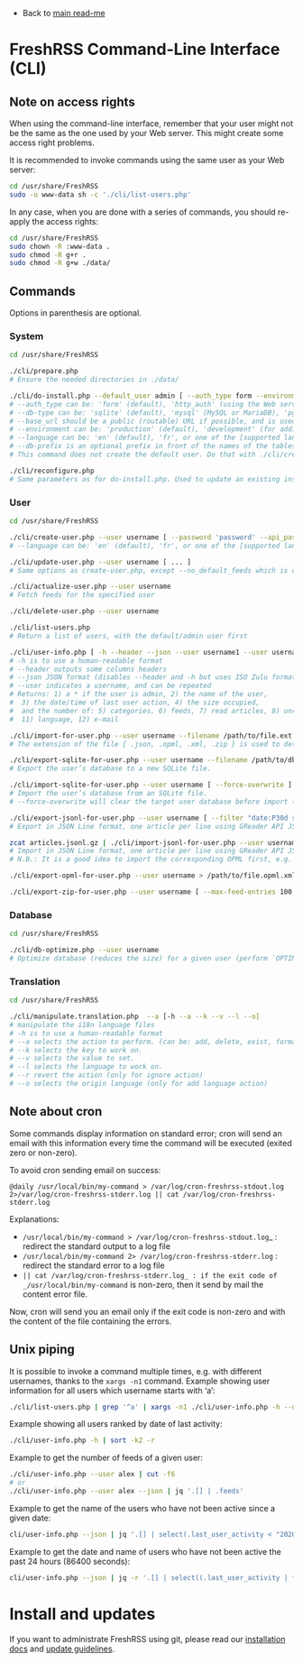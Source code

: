 * Back to [main read-me](../README.md)

# FreshRSS Command-Line Interface (CLI)

## Note on access rights

When using the command-line interface, remember that your user might not be the same as the one used by your Web server.
This might create some access right problems.

It is recommended to invoke commands using the same user as your Web server:

```sh
cd /usr/share/FreshRSS
sudo -u www-data sh -c './cli/list-users.php'
```

In any case, when you are done with a series of commands, you should re-apply the access rights:

```sh
cd /usr/share/FreshRSS
sudo chown -R :www-data .
sudo chmod -R g+r .
sudo chmod -R g+w ./data/
```


## Commands

Options in parenthesis are optional.

### System

```sh
cd /usr/share/FreshRSS

./cli/prepare.php
# Ensure the needed directories in ./data/

./cli/do-install.php --default_user admin [ --auth_type form --environment production --base_url https://rss.example.net --language en --title FreshRSS --allow_anonymous --api_enabled --db-type mysql --db-host localhost:3306 --db-user freshrss --db-password dbPassword123 --db-base freshrss --db-prefix freshrss ]
# --auth_type can be: 'form' (default), 'http_auth' (using the Web server access control), 'none' (dangerous)
# --db-type can be: 'sqlite' (default), 'mysql' (MySQL or MariaDB), 'pgsql' (PostgreSQL)
# --base_url should be a public (routable) URL if possible, and is used for push (WebSub), for some API functions (e.g. favicons), and external URLs in FreshRSS.
# --environment can be: 'production' (default), 'development' (for additional log messages)
# --language can be: 'en' (default), 'fr', or one of the [supported languages](../app/i18n/)
# --db-prefix is an optional prefix in front of the names of the tables. We suggest using 'freshrss_'
# This command does not create the default user. Do that with ./cli/create-user.php

./cli/reconfigure.php
# Same parameters as for do-install.php. Used to update an existing installation.
```

### User

```sh
cd /usr/share/FreshRSS

./cli/create-user.php --user username [ --password 'password' --api_password 'api_password' --language en --email user@example.net --token 'longRandomString' --no_default_feeds --purge_after_months 3 --feed_min_articles_default 50 --feed_ttl_default 3600 --since_hours_posts_per_rss 168 --max_posts_per_rss 400 ]
# --language can be: 'en' (default), 'fr', or one of the [supported languages](../app/i18n/)

./cli/update-user.php --user username [ ... ]
# Same options as create-user.php, except --no_default_feeds which is only available for create-user.php

./cli/actualize-user.php --user username
# Fetch feeds for the specified user

./cli/delete-user.php --user username

./cli/list-users.php
# Return a list of users, with the default/admin user first

./cli/user-info.php [ -h --header --json --user username1 --user username2 ... ]
# -h is to use a human-readable format
# --header outputs some columns headers
# --json JSON format (disables --header and -h but uses ISO Zulu format for dates)
# --user indicates a username, and can be repeated
# Returns: 1) a * if the user is admin, 2) the name of the user,
#  3) the date/time of last user action, 4) the size occupied,
#  and the number of: 5) categories, 6) feeds, 7) read articles, 8) unread articles, 9) favourites, 10) tags,
#  11) language, 12) e-mail

./cli/import-for-user.php --user username --filename /path/to/file.ext
# The extension of the file { .json, .opml, .xml, .zip } is used to detect the type of import

./cli/export-sqlite-for-user.php --user username --filename /path/to/db.sqlite
# Export the user’s database to a new SQLite file.

./cli/import-sqlite-for-user.php --user username [ --force-overwrite ] --filename /path/to/db.sqlite
# Import the user’s database from an SQLite file.
# --force-overwrite will clear the target user database before import (import only works on an empty user database)

./cli/export-jsonl-for-user.php --user username [ --filter "date:P30d search query" ] | gzip -9 > articles.jsonl.gz
# Export in JSON Line format, one article per line using GReader API JSON format

zcat articles.jsonl.gz | ./cli/import-jsonl-for-user.php --user username
# Import in JSON Line format, one article per line using GReader API JSON format
# N.B.: It is a good idea to import the corresponding OPML first, e.g. to create categories

./cli/export-opml-for-user.php --user username > /path/to/file.opml.xml

./cli/export-zip-for-user.php --user username [ --max-feed-entries 100 ] > /path/to/file.zip
```

### Database

```sh
cd /usr/share/FreshRSS

./cli/db-optimize.php --user username
# Optimize database (reduces the size) for a given user (perform `OPTIMIZE TABLE` in MySQL, `VACUUM` in SQLite)
```

### Translation

```sh
cd /usr/share/FreshRSS

./cli/manipulate.translation.php  --a [-h --a --k --v --l --o]
# manipulate the i18n language files
# -h is to use a human-readable format
# --a selects the action to perform. (can be: add, delete, exist, format, and ignore.
# --k selects the key to work on.
# --v selects the value to set.
# --l selects the language to work on.
# --r revert the action (only for ignore action)
# --o selects the origin language (only for add language action)
```

## Note about cron

Some commands display information on standard error; cron will send an email with this information every time the command will be executed (exited zero or non-zero).

To avoid cron sending email on success:

```text
@daily /usr/local/bin/my-command > /var/log/cron-freshrss-stdout.log 2>/var/log/cron-freshrss-stderr.log || cat /var/log/cron-freshrss-stderr.log
```

Explanations:

* `/usr/local/bin/my-command > /var/log/cron-freshrss-stdout.log`_ : redirect the standard output to a log file
* `/usr/local/bin/my-command 2> /var/log/cron-freshrss-stderr.log` : redirect the standard error to a log file
* `|| cat /var/log/cron-freshrss-stderr.log_ : if the exit code of _/usr/local/bin/my-command` is non-zero, then it send by mail the content error file.

Now, cron will send you an email only if the exit code is non-zero and with the content of the file containing the errors.


## Unix piping

It is possible to invoke a command multiple times, e.g. with different usernames, thanks to the `xargs -n1` command.
Example showing user information for all users which username starts with ‘a’:

```sh
./cli/list-users.php | grep '^a' | xargs -n1 ./cli/user-info.php -h --user
```

Example showing all users ranked by date of last activity:

```sh
./cli/user-info.php -h | sort -k2 -r
```

Example to get the number of feeds of a given user:

```sh
./cli/user-info.php --user alex | cut -f6
# or
./cli/user-info.php --user alex --json | jq '.[] | .feeds'
```

Example to get the name of the users who have not been active since a given date:

```sh
cli/user-info.php --json | jq '.[] | select(.last_user_activity < "2020-05-01") | .user'
```

Example to get the date and name of users who have not been active the past 24 hours (86400 seconds):

```sh
cli/user-info.php --json | jq -r '.[] | select((.last_user_activity | fromdate) < (now - 86400)) | [.last_user_activity, .user] | @csv'
```

# Install and updates

If you want to administrate FreshRSS using git, please read our [installation docs](https://freshrss.github.io/FreshRSS/en/admins/03_Installation.html)
and [update guidelines](https://freshrss.github.io/FreshRSS/en/admins/03_Updating.html).
